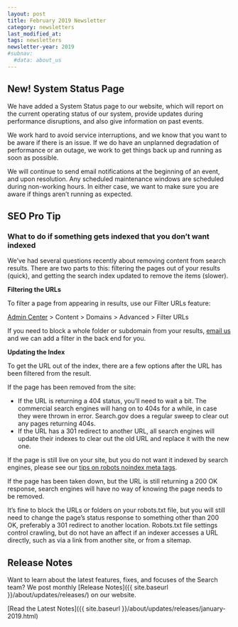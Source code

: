 ```yaml
---
layout: post
title: February 2019 Newsletter
category: newsletters
last_modified_at: 
tags: newsletters
newsletter-year: 2019
#subnav:
  #data: about_us
---
```


## New! System Status Page

We have added a System Status page to our website, which will report on the current operating status of our system, provide updates during performance disruptions, and also give information on past events.

We work hard to avoid service interruptions, and we know that you want to be aware if there is an issue. If we do have an unplanned degradation of performance or an outage, we work to get things back up and running as soon as possible.

We will continue to send email notifications at the beginning of an event, and upon resolution. Any scheduled maintenance windows are scheduled during non-working hours. In either case, we want to make sure you are aware if things aren’t running as expected.

## SEO Pro Tip

### What to do if something gets indexed that you don’t want indexed

We’ve had several questions recently about removing content from search results. There are two parts to this: filtering the pages out of your results (quick), and getting the search index updated to remove the items (slower).

**Filtering the URLs**

To filter a page from appearing in results, use our Filter URLs feature:

<a href="https://search.usa.gov/sites/">Admin Center</a> > Content > Domains > Advanced > Filter URLs

If you need to block a whole folder or subdomain from your results, <a href="mailto:search@gsa.gov">email us</a> and we can add a filter in the back end for you.

**Updating the Index**

To get the URL out of the index, there are a few options after the URL has been filtered from the result.

If the page has been removed from the site:

- If the URL is returning a 404 status, you’ll need to wait a bit. The commercial search engines will hang on to 404s for a while, in case they were thrown in error. Search.gov does a regular sweep to clear out any pages returning 404s.
- If the URL has a 301 redirect to another URL, all search engines will update their indexes to clear out the old URL and replace it with the new one.

If the page is still live on your site, but you do not want it indexed by search engines, please see our <a href="https://search.gov/blog/how-search-engines-index-content-better-discoverability.html">tips on robots noindex meta tags</a>.

If the page has been taken down, but the URL is still returning a 200 OK response, search engines will have no way of knowing the page needs to be removed.

It’s fine to block the URLs or folders on your robots.txt file, but you will still need to change the page’s status response to something other than 200 OK, preferably a 301 redirect to another location. Robots.txt file settings control crawling, but do not have an affect if an indexer accesses a URL directly, such as via a link from another site, or from a sitemap.

## Release Notes

Want to learn about the latest features, fixes, and focuses of the Search team? We post monthly [Release Notes]({{ site.baseurl }}/about/updates/releases/) on our website.

[Read the Latest Notes]({{ site.baseurl }}/about/updates/releases/january-2019.html)